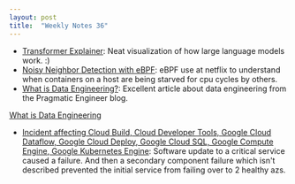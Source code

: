 ```yaml
---
layout: post
title:  "Weekly Notes 36"
---
```


* [Transformer Explainer](https://poloclub.github.io/transformer-explainer/): Neat visualization of how large language models work. :)
* [Noisy Neighbor Detection with eBPF](https://netflixtechblog.com/noisy-neighbor-detection-with-ebpf-64b1f4b3bbdd): eBPF use at netflix to understand when containers on a host are being starved for cpu cycles by others.
* [What is Data Engineering?](https://blog.pragmaticengineer.com/what-is-data-engineering/): Excellent article about data engineering from the Pragmatic Engineer blog.

[What is Data Engineering](/assets/papers_we_love/What_is_Data_Engineering-The_Pragmatic_Engineer.pdf)

* [Incident affecting Cloud Build, Cloud Developer Tools, Google Cloud Dataflow, Google Cloud Deploy, Google Cloud SQL, Google Compute Engine, Google Kubernetes Engine](https://status.cloud.google.com/incidents/XwnegjADrYy2GHJphG2V): Software update to a critical service caused a failure. And then a secondary component failure which isn't described prevented the initial service from failing over to 2 healthy azs.